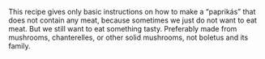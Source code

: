This recipe gives only basic instructions on how to make a “paprikás” that does not contain any meat, because sometimes we just do not want to eat meat. But we still want to eat something tasty. Preferably made from mushrooms, chanterelles, or other solid mushrooms, not boletus and its family.